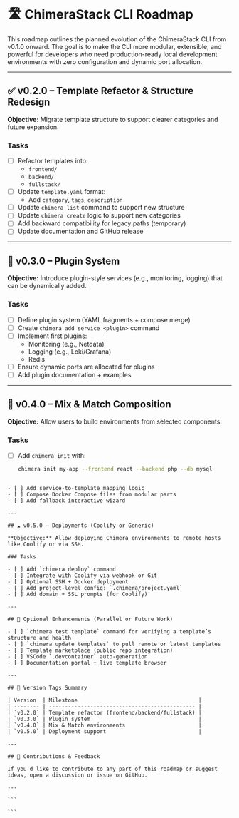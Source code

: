 # 🛣️ ChimeraStack CLI Roadmap

This roadmap outlines the planned evolution of the ChimeraStack CLI from v0.1.0 onward. The goal is to make the CLI more modular, extensible, and powerful for developers who need production-ready local development environments with zero configuration and dynamic port allocation.

---

## ✅ v0.2.0 – Template Refactor & Structure Redesign

**Objective:** Migrate template structure to support clearer categories and future expansion.

### Tasks

- [ ] Refactor templates into:
  - `frontend/`
  - `backend/`
  - `fullstack/`
- [ ] Update `template.yaml` format:
  - Add `category`, `tags`, `description`
- [ ] Update `chimera list` command to support new structure
- [ ] Update `chimera create` logic to support new categories
- [ ] Add backward compatibility for legacy paths (temporary)
- [ ] Update documentation and GitHub release

---

## 🔌 v0.3.0 – Plugin System

**Objective:** Introduce plugin-style services (e.g., monitoring, logging) that can be dynamically added.

### Tasks

- [ ] Define plugin system (YAML fragments + compose merge)
- [ ] Create `chimera add service <plugin>` command
- [ ] Implement first plugins:
  - Monitoring (e.g., Netdata)
  - Logging (e.g., Loki/Grafana)
  - Redis
- [ ] Ensure dynamic ports are allocated for plugins
- [ ] Add plugin documentation + examples

---

## 🔀 v0.4.0 – Mix & Match Composition

**Objective:** Allow users to build environments from selected components.

### Tasks

- [ ] Add `chimera init` with:
  ```bash
  chimera init my-app --frontend react --backend php --db mysql
  ```

````

- [ ] Add service-to-template mapping logic
- [ ] Compose Docker Compose files from modular parts
- [ ] Add fallback interactive wizard

---

## ☁️ v0.5.0 – Deployments (Coolify or Generic)

**Objective:** Allow deploying Chimera environments to remote hosts like Coolify or via SSH.

### Tasks

- [ ] Add `chimera deploy` command
- [ ] Integrate with Coolify via webhook or Git
- [ ] Optional SSH + Docker deployment
- [ ] Add project-level config: `.chimera/project.yaml`
- [ ] Add domain + SSL prompts (for Coolify)

---

## 🧪 Optional Enhancements (Parallel or Future Work)

- [ ] `chimera test template` command for verifying a template’s structure and health
- [ ] `chimera update templates` to pull remote or latest templates
- [ ] Template marketplace (public repo integration)
- [ ] VSCode `.devcontainer` auto-generation
- [ ] Documentation portal + live template browser

---

## 🔖 Version Tags Summary

| Version  | Milestone                                      |
| -------- | ---------------------------------------------- |
| `v0.2.0` | Template refactor (frontend/backend/fullstack) |
| `v0.3.0` | Plugin system                                  |
| `v0.4.0` | Mix & Match environments                       |
| `v0.5.0` | Deployment support                             |

---

## 💬 Contributions & Feedback

If you'd like to contribute to any part of this roadmap or suggest ideas, open a discussion or issue on GitHub.

---

```

```
````
